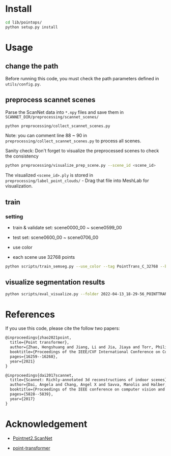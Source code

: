 # Install

```bash
cd lib/pointops/
python setup.py install
```

# Usage

## change the path

Before running this code, you must check the path parameters defined in `utils/config.py`.

## preprocess scannet scenes

Parse the ScanNet data into `*.npy` files and save them in `SCANNET_DIR/preprocessing/scannet_scenes/`

```bash
python preprocessing/collect_scannet_scenes.py
```

Note: you can comment line 88 ~ 90 in `preprocessing/collect_scannet_scenes.py` to process all scenes. 

Sanity check: Don't forget to visualize the preprocessed scenes to check the consistency

```bash
python preprocessing/visualize_prep_scene.py --scene_id <scene_id>
```

The visualized `<scene_id>.ply` is stored in `preprocessing/label_point_clouds/` - Drag that file into MeshLab for visualization.

## train

### setting

- train & validate set: scene0000_00 ~ scene0599_00

- test set: scene0600_00 ~ scene0706_00

- use color

- each scene use 32768 points

```bash
python scripts/train_semseg.py --use_color --tag PointTrans_C_32768 --batch_size 24 --epoch 200 --npoint 32768
```

## visualize segmentation results

```bash
python scripts/eval_visualize.py --folder 2022-04-13_18-29-56_POINTTRANS_C_32768 --use_color --npoints 32768 --scene_id scene0654_00
```


# References

If you use this code, please cite the follow two papers:

```txt
@inproceedings{zhao2021point,
  title={Point transformer},
  author={Zhao, Hengshuang and Jiang, Li and Jia, Jiaya and Torr, Philip HS and Koltun, Vladlen},
  booktitle={Proceedings of the IEEE/CVF International Conference on Computer Vision},
  pages={16259--16268},
  year={2021}
}
```

```txt
@inproceedings{dai2017scannet,
  title={Scannet: Richly-annotated 3d reconstructions of indoor scenes},
  author={Dai, Angela and Chang, Angel X and Savva, Manolis and Halber, Maciej and Funkhouser, Thomas and Nie{\ss}ner, Matthias},
  booktitle={Proceedings of the IEEE conference on computer vision and pattern recognition},
  pages={5828--5839},
  year={2017}
}
```

# Acknowledgement

* [Pointnet2.ScanNet](https://github.com/daveredrum/Pointnet2.ScanNet)

* [point-transformer](https://github.com/POSTECH-CVLab/point-transformer/tree/8d2a38998f1ed8cd6d03fe1b671440724aa269c8)